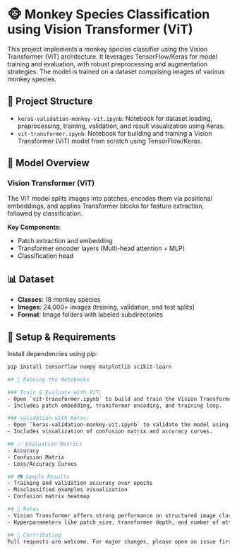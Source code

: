 # 🐵 Monkey Species Classification using Vision Transformer (ViT)

This project implements a monkey species classifier using the Vision Transformer (ViT) architecture. It leverages TensorFlow/Keras for model training and evaluation, with robust preprocessing and augmentation strategies. The model is trained on a dataset comprising images of various monkey species.

## 📁 Project Structure

- `keras-validation-monkey-vit.ipynb`: Notebook for dataset loading, preprocessing, training, validation, and result visualization using Keras.
- `vit-transformer.ipynb`: Notebook for building and training a Vision Transformer (ViT) model from scratch using TensorFlow/Keras.

## 🧠 Model Overview

### Vision Transformer (ViT)

The ViT model splits images into patches, encodes them via positional embeddings, and applies Transformer blocks for feature extraction, followed by classification.

**Key Components**:
- Patch extraction and embedding
- Transformer encoder layers (Multi-head attention + MLP)
- Classification head

## 📊 Dataset

- **Classes**: 18 monkey species
- **Images**: 24,000+ images (training, validation, and test splits)
- **Format**: Image folders with labeled subdirectories

## 🔧 Setup & Requirements

Install dependencies using pip:

```bash
pip install tensorflow numpy matplotlib scikit-learn

## 🚀 Running the Notebooks

### Train & Evaluate with ViT:
- Open `vit-transformer.ipynb` to build and train the Vision Transformer model.
- Includes patch embedding, transformer encoding, and training loop.

### Validation with Keras:
- Open `keras-validation-monkey-vit.ipynb` to validate the model using Keras utilities.
- Includes visualization of confusion matrix and accuracy curves.

## 📈 Evaluation Metrics
- Accuracy  
- Confusion Matrix  
- Loss/Accuracy Curves  

## 📷 Sample Results
- Training and validation accuracy over epochs  
- Misclassified examples visualization  
- Confusion matrix heatmap  

## 📌 Notes
- Vision Transformer offers strong performance on structured image classification tasks.
- Hyperparameters like patch size, transformer depth, and number of attention heads can be tuned for improved results.

## 🤝 Contributing
Pull requests are welcome. For major changes, please open an issue first to discuss what you would like to change.
